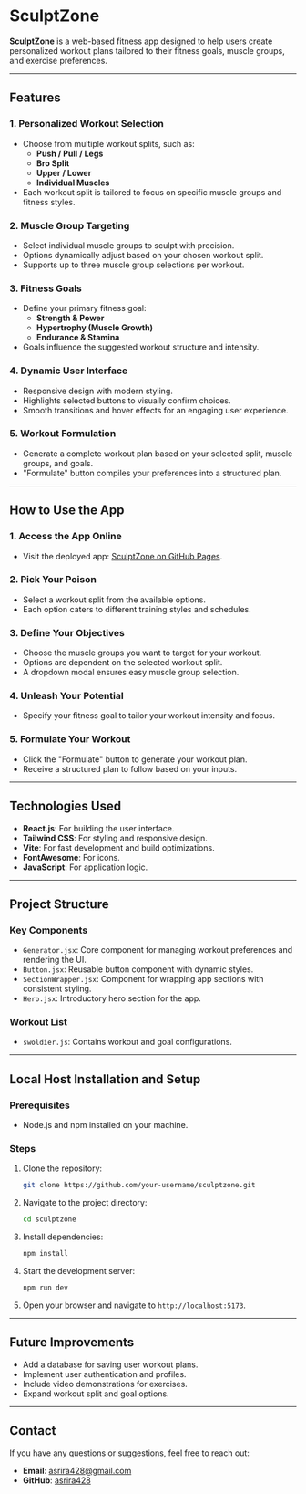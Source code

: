 # SculptZone

**SculptZone** is a web-based fitness app designed to help users create personalized workout plans tailored to their fitness goals, muscle groups, and exercise preferences.

---

## Features

### 1. Personalized Workout Selection
- Choose from multiple workout splits, such as:
  - **Push / Pull / Legs**
  - **Bro Split**
  - **Upper / Lower**
  - **Individual Muscles**
- Each workout split is tailored to focus on specific muscle groups and fitness styles.

### 2. Muscle Group Targeting
- Select individual muscle groups to sculpt with precision.
- Options dynamically adjust based on your chosen workout split.
- Supports up to three muscle group selections per workout.

### 3. Fitness Goals
- Define your primary fitness goal:
  - **Strength & Power**
  - **Hypertrophy (Muscle Growth)**
  - **Endurance & Stamina**
- Goals influence the suggested workout structure and intensity.

### 4. Dynamic User Interface
- Responsive design with modern styling.
- Highlights selected buttons to visually confirm choices.
- Smooth transitions and hover effects for an engaging user experience.

### 5. Workout Formulation
- Generate a complete workout plan based on your selected split, muscle groups, and goals.
- "Formulate" button compiles your preferences into a structured plan.

---

## How to Use the App

### 1. Access the App Online
- Visit the deployed app: [SculptZone on GitHub Pages](https://asrira428.github.io/Workout-Generator/#workout).

### 2. Pick Your Poison
- Select a workout split from the available options.
- Each option caters to different training styles and schedules.

### 3. Define Your Objectives
- Choose the muscle groups you want to target for your workout.
- Options are dependent on the selected workout split.
- A dropdown modal ensures easy muscle group selection.

### 4. Unleash Your Potential
- Specify your fitness goal to tailor your workout intensity and focus.

### 5. Formulate Your Workout
- Click the "Formulate" button to generate your workout plan.
- Receive a structured plan to follow based on your inputs.

---

## Technologies Used

- **React.js**: For building the user interface.
- **Tailwind CSS**: For styling and responsive design.
- **Vite**: For fast development and build optimizations.
- **FontAwesome**: For icons.
- **JavaScript**: For application logic.

---

## Project Structure

### Key Components
- `Generator.jsx`: Core component for managing workout preferences and rendering the UI.
- `Button.jsx`: Reusable button component with dynamic styles.
- `SectionWrapper.jsx`: Component for wrapping app sections with consistent styling.
- `Hero.jsx`: Introductory hero section for the app.

### Workout List
- `swoldier.js`: Contains workout and goal configurations.

---

## Local Host Installation and Setup

### Prerequisites
- Node.js and npm installed on your machine.

### Steps
1. Clone the repository:
   ```bash
   git clone https://github.com/your-username/sculptzone.git
   ```
2. Navigate to the project directory:
   ```bash
   cd sculptzone
   ```
3. Install dependencies:
   ```bash
   npm install
   ```
4. Start the development server:
   ```bash
   npm run dev
   ```
5. Open your browser and navigate to `http://localhost:5173`.

---

## Future Improvements
- Add a database for saving user workout plans.
- Implement user authentication and profiles.
- Include video demonstrations for exercises.
- Expand workout split and goal options.

---

## Contact
If you have any questions or suggestions, feel free to reach out:
- **Email**: asrira428@gmail.com
- **GitHub**: [asrira428](https://github.com/asrira428)

